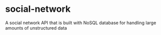 # social-network
A social network API that is built with NoSQL database for handling large amounts of unstructured data 
